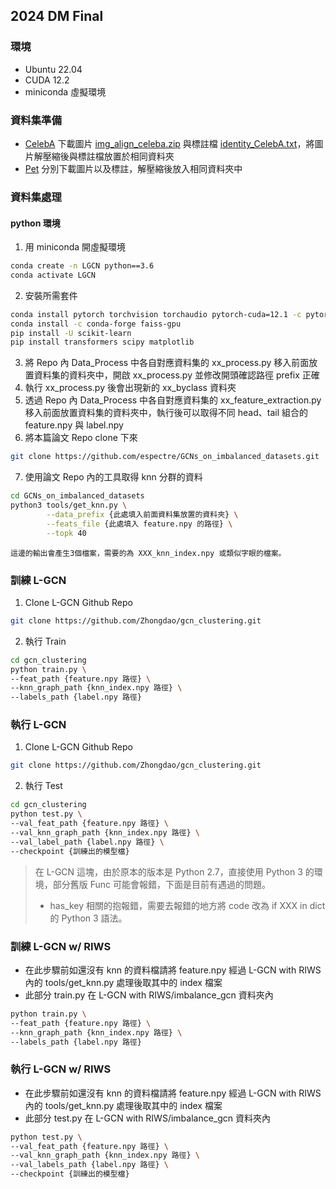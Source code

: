 ## 2024 DM Final

### 環境
* Ubuntu 22.04
* CUDA 12.2
* miniconda 虛擬環境

### 資料集準備
* [CelebA](https://mmlab.ie.cuhk.edu.hk/projects/CelebA.html)
    下載圖片 [img_align_celeba.zip](https://drive.google.com/file/d/0B7EVK8r0v71pZjFTYXZWM3FlRnM/view?usp=drive_link&resourcekey=0-dYn9z10tMJOBAkviAcfdyQ) 與標註檔 [identity_CelebA.txt](https://drive.google.com/file/d/1_ee_0u7vcNLOfNLegJRHmolfH5ICW-XS/view?usp=drive_link)，將圖片解壓縮後與標註檔放置於相同資料夾
* [Pet](https://www.robots.ox.ac.uk/~vgg/data/pets/)
    分別下載圖片以及標註，解壓縮後放入相同資料夾中

### 資料集處理
#### python 環境
1. 用 miniconda 開虛擬環境
```sh
conda create -n LGCN python==3.6
conda activate LGCN
```
2. 安裝所需套件
```sh
conda install pytorch torchvision torchaudio pytorch-cuda=12.1 -c pytorch -c nvidia
conda install -c conda-forge faiss-gpu
pip install -U scikit-learn
pip install transformers scipy matplotlib
```
3. 將 Repo 內 Data_Process 中各自對應資料集的 xx_process.py 移入前面放置資料集的資料夾中，開啟 xx_process.py 並修改開頭確認路徑 prefix 正確
4. 執行 xx_process.py 後會出現新的 xx_byclass 資料夾
5. 透過 Repo 內 Data_Process 中各自對應資料集的 xx_feature_extraction.py 移入前面放置資料集的資料夾中，執行後可以取得不同 head、tail 組合的 feature.npy 與 label.npy
6. 將本篇論文 Repo clone 下來
```sh
git clone https://github.com/espectre/GCNs_on_imbalanced_datasets.git
```
7. 使用論文 Repo 內的工具取得 knn 分群的資料
```sh
cd GCNs_on_imbalanced_datasets
python3 tools/get_knn.py \
        --data_prefix {此處填入前面資料集放置的資料夾} \
        --feats_file {此處填入 feature.npy 的路徑} \
        --topk 40
```
    這邊的輸出會產生3個檔案，需要的為 XXX_knn_index.npy 或類似字眼的檔案。

### 訓練 L-GCN
1. Clone L-GCN Github Repo
```sh
git clone https://github.com/Zhongdao/gcn_clustering.git
```
2. 執行 Train
```sh
cd gcn_clustering
python train.py \
--feat_path {feature.npy 路徑} \
--knn_graph_path {knn_index.npy 路徑} \
--labels_path {label.npy 路徑}
```

### 執行 L-GCN
1. Clone L-GCN Github Repo
```sh
git clone https://github.com/Zhongdao/gcn_clustering.git
```
2. 執行 Test
```sh
cd gcn_clustering
python test.py \
--val_feat_path {feature.npy 路徑} \
--val_knn_graph_path {knn_index.npy 路徑} \
--val_label_path {label.npy 路徑} \
--checkpoint {訓練出的模型檔}
```

> 在 L-GCN 這塊，由於原本的版本是 Python 2.7，直接使用 Python 3 的環境，部分舊版 Func 可能會報錯，下面是目前有遇過的問題。
> * has_key 相關的抱報錯，需要去報錯的地方將 code 改為 if XXX in dict 的 Python 3 語法。

### 訓練 L-GCN w/ RIWS
* 在此步驟前如還沒有 knn 的資料檔請將 feature.npy 經過 L-GCN with RIWS 內的 tools/get_knn.py 處理後取其中的 index 檔案
* 此部分 train.py 在 L-GCN with RIWS/imbalance_gcn 資料夾內

```sh
python train.py \
--feat_path {feature.npy 路徑} \
--knn_graph_path {knn_index.npy 路徑} \
--labels_path {label.npy 路徑}
```

### 執行 L-GCN w/ RIWS
* 在此步驟前如還沒有 knn 的資料檔請將 feature.npy 經過 L-GCN with RIWS 內的 tools/get_knn.py 處理後取其中的 index 檔案
* 此部分 test.py 在 L-GCN with RIWS/imbalance_gcn 資料夾內

```sh
python test.py \
--val_feat_path {feature.npy 路徑} \
--val_knn_graph_path {knn_index.npy 路徑} \
--val_labels_path {label.npy 路徑} \
--checkpoint {訓練出的模型檔}
```
